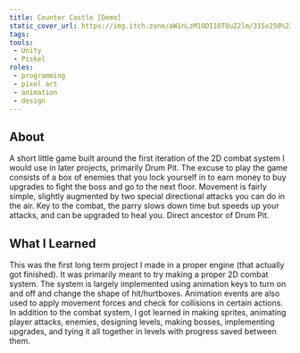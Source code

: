 ```yaml
---
title: Counter Castle [Demo]
static_cover_url: https://img.itch.zone/aW1nLzM1ODI1OTQuZ2lm/315x250%23cm/tc8bd0.gif
tags:
tools:
 - Unity
 - Piskel
roles:
 - programming
 - pixel art
 - animation
 - design
---
```


## About
A short little game built around the first iteration of the 2D combat system I would use in later projects, primarily Drum Pit. The excuse to play the game consists of a box of enemies that you lock yourself in to earn money to buy upgrades to fight the boss and go to the next floor. Movement is fairly simple, slightly augmented by two special directional attacks you can do in the air. Key to the combat, the parry slows down time but speeds up your attacks, and can be upgraded to heal you. Direct ancestor of Drum Pit.

## What I Learned
This was the first long term project I made in a proper engine (that actually got finished). It was primarily meant to try making a proper 2D combat system. The system is largely implemented using animation keys to turn on and off and change the shape of hit/hurtboxes. Animation events are also used to apply movement forces and check for collisions in certain actions. In addition to the combat system, I got learned in making sprites, animating player attacks, enemies, designing levels, making bosses, implementing upgrades, and tying it all together in levels with progress saved between them.